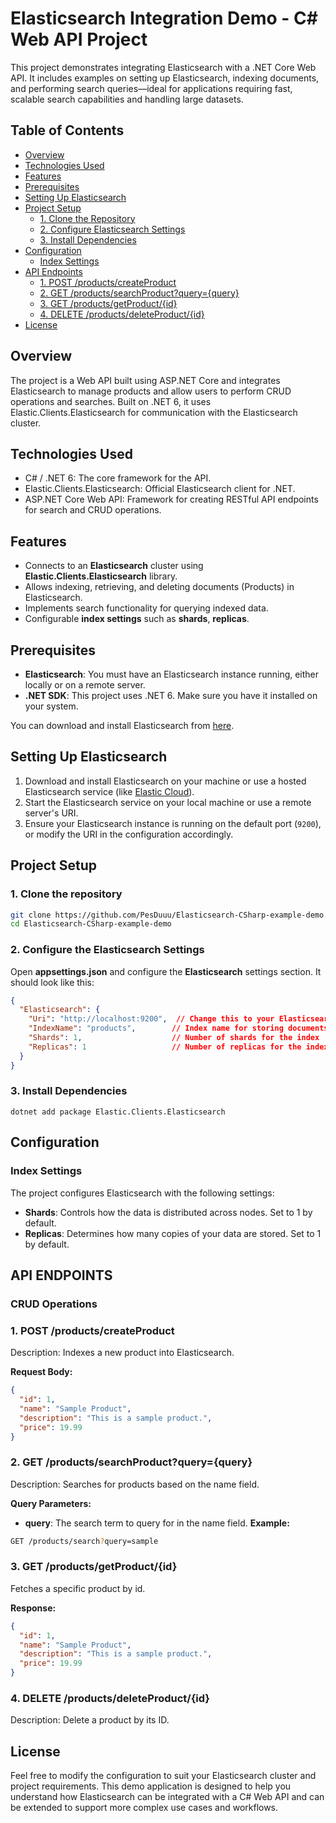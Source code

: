 # Elasticsearch Integration Demo - C# Web API Project

This project demonstrates integrating Elasticsearch with a .NET Core Web API. It includes examples on setting up Elasticsearch, indexing documents, and performing search queries—ideal for applications requiring fast, scalable search capabilities and handling large datasets.

## Table of Contents
- [Overview](#overview)
- [Technologies Used](#technologies-used)
- [Features](#features)
- [Prerequisites](#prerequisites)
- [Setting Up Elasticsearch](#setting-up-elasticsearch)
- [Project Setup](#project-setup)
  - [1. Clone the Repository](#1-clone-the-repository)
  - [2. Configure Elasticsearch Settings](#2-configure-elasticsearch-settings)
  - [3. Install Dependencies](#3-install-dependencies)
- [Configuration](#configuration)
  - [Index Settings](#index-settings)
- [API Endpoints](#api-endpoints)
  - [1. POST /products/createProduct](#1-post-productscreateproduct)
  - [2. GET /products/searchProduct?query={query}](#2-get-productssearchproductqueryquery)
  - [3. GET /products/getProduct/{id}](#3-get-productsgetproductid)
  - [4. DELETE /products/deleteProduct/{id}](#4-delete-productsdeleteproductid)
- [License](#license)

## Overview

The project is a Web API built using ASP.NET Core and integrates Elasticsearch to manage products and allow users to perform CRUD operations and searches. Built on .NET 6, it uses Elastic.Clients.Elasticsearch for communication with the Elasticsearch cluster.

## Technologies Used
- C# / .NET 6: The core framework for the API.
- Elastic.Clients.Elasticsearch: Official Elasticsearch client for .NET.
- ASP.NET Core Web API: Framework for creating RESTful API endpoints for search and CRUD operations.

## Features

- Connects to an **Elasticsearch** cluster using **Elastic.Clients.Elasticsearch** library.
- Allows indexing, retrieving, and deleting documents (Products) in Elasticsearch.
- Implements search functionality for querying indexed data.
- Configurable **index settings** such as **shards**, **replicas**.

## Prerequisites

- **Elasticsearch**: You must have an Elasticsearch instance running, either locally or on a remote server.
- **.NET SDK**: This project uses .NET 6. Make sure you have it installed on your system.

You can download and install Elasticsearch from [here](https://www.elastic.co/downloads/elasticsearch).

## Setting Up Elasticsearch

1. Download and install Elasticsearch on your machine or use a hosted Elasticsearch service (like [Elastic Cloud](https://cloud.elastic.co/)).
2. Start the Elasticsearch service on your local machine or use a remote server's URI.
3. Ensure your Elasticsearch instance is running on the default port (`9200`), or modify the URI in the configuration accordingly.

## Project Setup

### 1. Clone the repository

```bash
git clone https://github.com/PesDuuu/Elasticsearch-CSharp-example-demo.git
cd Elasticsearch-CSharp-example-demo
```

### 2. Configure the Elasticsearch Settings
Open **appsettings.json** and configure the **Elasticsearch** settings section. It should look like this:

```json
{
  "Elasticsearch": {
    "Uri": "http://localhost:9200",  // Change this to your Elasticsearch instance URI
    "IndexName": "products",        // Index name for storing documents
    "Shards": 1,                    // Number of shards for the index
    "Replicas": 1                   // Number of replicas for the index
  }
}
```

### 3. Install Dependencies

```console
dotnet add package Elastic.Clients.Elasticsearch
```
## Configuration

### Index Settings

The project configures Elasticsearch with the following settings:

- **Shards**: Controls how the data is distributed across nodes. Set to 1 by default.
- **Replicas**: Determines how many copies of your data are stored. Set to 1 by default.

## API ENDPOINTS

### CRUD Operations

### 1. POST /products/createProduct
Description: Indexes a new product into Elasticsearch.

**Request Body:**

```json
{
  "id": 1,
  "name": "Sample Product",
  "description": "This is a sample product.",
  "price": 19.99
}
```

### 2. GET /products/searchProduct?query={query}
Description: Searches for products based on the name field.

**Query Parameters:**

- **query**: The search term to query for in the name field.
**Example:**

```bash
GET /products/search?query=sample
```

### 3. GET /products/getProduct/{id}
Fetches a specific product by id.

**Response:**

```json
{
  "id": 1,
  "name": "Sample Product",
  "description": "This is a sample product.",
  "price": 19.99
}
```

### 4. DELETE /products/deleteProduct/{id}
Description: Delete a product by its ID.

## License

Feel free to modify the configuration to suit your Elasticsearch cluster and project requirements. This demo application is designed to help you understand how Elasticsearch can be integrated with a C# Web API and can be extended to support more complex use cases and workflows.

